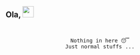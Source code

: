 ## Ola, <img src="https://raw.githubusercontent.com/MartinHeinz/MartinHeinz/master/wave.gif" width="30px" height="30px">

<br/>
<p align="center"> 
  <samp>
       Nothing in here 😴 <br/>
       Just normal stuffs ...
     
  </samp>
  
  
<p/> 




